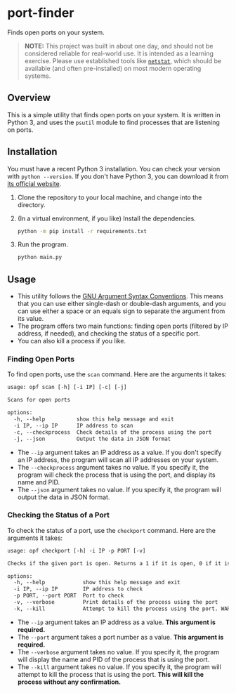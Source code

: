 # port-finder
Finds open ports on your system.

> **NOTE:** This project was built in about one day, and should not be considered reliable for real-world use. It is intended as a learning exercise. Please use established tools like [`netstat`](https://en.wikipedia.org/wiki/Netstat), which should be available (and often pre-installed) on most modern operating systems.

## Overview
This is a simple utility that finds open ports on your system.  It is written in Python 3, and uses the `psutil` module to find processes that are listening on ports.

## Installation
You must have a recent Python 3 installation.  You can check your version with `python --version`.  If you don't have Python 3, you can download it from [its official website](https://www.python.org/downloads/).

1.  Clone the repository to your local machine, and change into the directory.
2.  (In a virtual environment, if you like) Install the dependencies.

    ```bash
    python -m pip install -r requirements.txt
    ```

3.  Run the program.

    ```bash
    python main.py
    ```

## Usage
*   This utility follows the [GNU Argument Syntax Conventions](https://www.gnu.org/software/libc/manual/html_node/Argument-Syntax.html).  This means that you can use either single-dash or double-dash arguments, and you can use either a space or an equals sign to separate the argument from its value.
*   The program offers two main functions: finding open ports (filtered by IP address, if needed), and checking the status of a specific port.
*   You can also kill a process if you like.


### Finding Open Ports
To find open ports, use the `scan` command. Here are the arguments it takes:
```txt
usage: opf scan [-h] [-i IP] [-c] [-j]

Scans for open ports

options:
  -h, --help          show this help message and exit
  -i IP, --ip IP      IP address to scan
  -c, --checkprocess  Check details of the process using the port
  -j, --json          Output the data in JSON format
```

*   The `--ip` argument takes an IP address as a value.  If you don't specify an IP address, the program will scan all IP addresses on your system.
*   The `--checkprocess` argument takes no value.  If you specify it, the program will check the process that is using the port, and display its name and PID.
*   The `--json` argument takes no value.  If you specify it, the program will output the data in JSON format.

### Checking the Status of a Port
To check the status of a port, use the `checkport` command. Here are the arguments it takes:
```txt
usage: opf checkport [-h] -i IP -p PORT [-v]

Checks if the given port is open. Returns a 1 if it is open, 0 if it is closed.

options:
  -h, --help            show this help message and exit
  -i IP, --ip IP        IP address to check
  -p PORT, --port PORT  Port to check
  -v, --verbose         Print details of the process using the port
  -k, --kill            Attempt to kill the process using the port. WARNING: This will kill the process without any confirmation.
```

*   The `--ip` argument takes an IP address as a value. **This argument is required.**
*   The `--port` argument takes a port number as a value. **This argument is required.**
*   The `--verbose` argument takes no value.  If you specify it, the program will display the name and PID of the process that is using the port.
*   The `--kill` argument takes no value.  If you specify it, the program will attempt to kill the process that is using the port.  **This will kill the process without any confirmation.**
